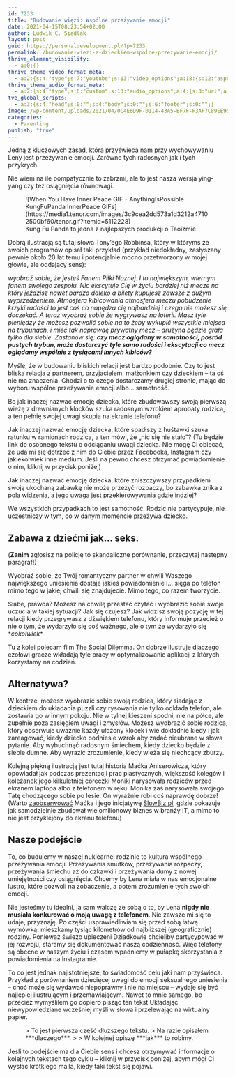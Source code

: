 ```yaml
---
id: 7233
title: "Budowanie więzi: Wspólne przeżywanie emocji"
date: 2021-04-15T08:23:54+02:00
author: Ludwik C. Siadlak
layout: post
guid: https://personaldevelopment.pl/?p=7233
permalink: /budowanie-wiezi-z-dzieckiem-wspolne-przezywanie-emocji/
thrive_element_visibility:
  - a:0:{}
thrive_theme_video_format_meta:
  - a:2:{s:4:"type";s:7:"youtube";s:13:"video_options";a:18:{s:12:"aspect-ratio";a:1:{s:5:"value";s:0:"";}s:20:"aspect-ratio-default";a:1:{s:5:"value";s:0:"";}s:5:"float";a:1:{s:5:"value";s:0:"";}s:16:"float-padding1-d";a:1:{s:5:"value";s:0:"";}s:16:"float-padding2-d";a:1:{s:5:"value";s:0:"";}s:14:"float-position";a:1:{s:5:"value";s:0:"";}s:16:"float-visibility";a:1:{s:5:"value";s:0:"";}s:13:"float-width-d";a:1:{s:5:"value";s:0:"";}s:10:"is-dynamic";a:1:{s:5:"value";s:0:"";}s:11:"is-floating";a:1:{s:5:"value";s:0:"";}s:3:"url";a:1:{s:5:"value";s:0:"";}s:9:"hide_logo";a:1:{s:5:"value";s:0:"";}s:13:"hide_controls";a:1:{s:5:"value";s:0:"";}s:12:"hide_related";a:1:{s:5:"value";s:0:"";}s:8:"autoplay";a:1:{s:5:"value";s:0:"";}s:15:"hide_fullscreen";a:1:{s:5:"value";s:0:"";}s:18:"start_time_minutes";a:1:{s:5:"value";i:0;}s:18:"start_time_seconds";a:1:{s:5:"value";i:0;}}}
thrive_theme_audio_format_meta:
  - a:2:{s:4:"type";s:6:"custom";s:13:"audio_options";a:4:{s:3:"url";a:1:{s:5:"value";s:0:"";}s:13:"data-autoplay";a:1:{s:5:"value";s:0:"";}s:4:"loop";a:1:{s:5:"value";s:0:"";}s:12:"controlsList";a:1:{s:5:"value";s:0:"";}}}
tve_global_scripts:
  - a:3:{s:4:"head";s:0:"";s:4:"body";s:0:"";s:6:"footer";s:0:"";}
image: /wp-content/uploads/2021/04/0C4E6D9F-0114-43A5-BF7F-F3AF7C89EE95.jpeg
categories:
  - Parenting
publish: "true"
---
```


Jedną z kluczowych zasad, która przyświeca nam przy wychowywaniu Leny jest przeżywanie emocji. Zarówno tych radosnych jak i tych przykrych.

Nie wiem na ile pompatycznie to zabrzmi, ale to jest nasza wersja ying-yang czy też osiągnięcia równowagi.

<div class="wp-block-image"><figure class="aligncenter">![When You Have Inner Peace GIF - AnythingIsPossible KungFuPanda InnerPeace GIFs](https://media1.tenor.com/images/3c9cea2dd573a1d3212a47102500bf60/tenor.gif?itemid=5112228)<figcaption>Kung Fu Panda to jedna z najlepszych produkcji o Taoizmie.</figcaption></figure></div>Dobrą ilustracją są tutaj słowa Tony’ego Robbinsa, który w którymś ze swoich programów opisał taki przykład (przykład niedokładny, zasłyszany pewnie około 20 lat temu i potencjalnie mocno przetworzony w mojej głowie, ale oddający sens):

*wyobraź sobie, że jesteś Fanem Piłki Nożnej. I to największym, wiernym fanem swojego zespołu. Nic ekscytuje Cię w życiu bardziej niż mecze na który jeździsz nawet bardzo daleko a bilety kupujesz zawsze z dużym wyprzedzeniem. Atmosfera kibicowania atmosfera meczu pobudzenie krzyki radości to jest coś co napędza cię najbardziej i czego nie możesz się doczekać. A teraz wyobraź sobie że wygrywasz na loterii. Masz tyle pieniędzy że możesz pozwolić sobie na to żeby wykupić wszystkie miejsca na trybunach, i mieć tak naprawdę prywatny mecz – drużyna będzie grała tylko dla siebie. Zastanów się: **czy mecz oglądany w samotności, pośród pustych trybun, może dostarczyć tyle samo radości i ekscytacji co mecz oglądamy wspólnie z tysiącami innych kibiców?***

Myślę, że w budowaniu bliskich relacji jest bardzo podobnie. Czy to jest bliska relacja z partnerem, przyjacielem, małżonkiem czy dzieckiem – ta oś nie ma znaczenia. Chodzi o to czego dostarczamy drugiej stronie, mając do wyboru wspólne przeżywanie emocji albo… samotność.

Bo jak inaczej nazwać emocję dziecka, które zbudowawszy swoją pierwszą wieżę z drewnianych klocków szuka radosnym wzrokiem aprobaty rodzica, a ten pełnię swojej uwagi skupia na ekranie telefonu?

Jak inaczej nazwać emocję dziecka, które spadłszy z huśtawki szuka ratunku w ramionach rodzica, a ten mówi, że „nic się nie stało”? (Tu będzie link do osobnego tekstu o odciąganiu uwagi dziecka. Nie mogę Ci obiecać, że uda mi się dotrzeć z nim do Ciebie przez Facebooka, Instagram czy jakiekolwiek inne medium. Jeśli na pewno chcesz otrzymać powiadomienie o nim, kliknij w przycisk poniżej)

Jak inaczej nazwać emocję dziecka, które zniszczywszy przypadkiem swoją ukochaną zabawkę nie może przeżyć rozpaczy, bo zabawka znika z pola widzenia, a jego uwaga jest przekierowywania gdzie indziej?

We wszystkich przypadkach to jest samotność. Rodzic nie partycypuje, nie uczestniczy w tym, co w danym momencie przeżywa dziecko.

## Zabawa z dziećmi jak… seks.

<span class="has-inline-color has-vivid-red-color">(**Zanim** zgłosisz na policję to skandaliczne porównanie, przeczytaj następny paragraf!)</span>

Wyobraź sobie, że Twój romantyczny partner w chwili Waszego największego uniesienia dostaje jakieś powiadomienie i… sięga po telefon mimo tego w jakiej chwili się znajdujecie. Mimo tego, co razem tworzycie.

Słabe, prawda? Możesz na chwilę przestać czytać i wyobrazić sobie swoje uczucia w takiej sytuacji? Jak się czujesz? Jak widzisz swoją pozycję w tej relacji kiedy przegrywasz z dźwiękiem telefonu, który informuje przecież o nie o tym, że wydarzyło się coś ważnego, ale o tym że wydarzyło się \**cokolwiek*\*

Tu z kolei polecam film [The Social Dilemma](https://www.google.com/search?q=netflix+social+dilemma). On dobrze ilustruje dlaczego czołowi gracze wkładają tyle pracy w optymalizowanie aplikacji z których korzystamy na codzień.

## Alternatywa?

W kontrze, możesz wyobrazić sobie swoją rodzica, który siadając z dzieckiem do układania puzzli czy rysowania nie tylko odkłada telefon, ale zostawia go w innym pokoju. Nie w tylnej kieszeni spodni, nie na półce, ale zupełnie poza zasięgiem uwagi i zmysłów. Możesz wyobrazić sobie rodzica, który obserwuje uważnie każdy ułożony klocek i wie dokładnie kiedy i jak zareagować, kiedy dziecko podniesie wzrok aby zadać nieubrane w słowa pytanie. Aby wybuchnąć radosnym śmiechem, kiedy dziecko będzie z siebie dumne. Aby wyrazić zrozumienie, kiedy wieża się niechcący zburzy.

Kolejną piękną ilustracją jest tutaj historia Maćka Aniserowicza, który opowiadał jak podczas prezentacji prac plastycznych, większość kolegów i koleżanek jego kilkuletniej córeczki Moniki narysowała rodziców przed ekranem laptopa albo z telefonem w ręku. Monika zaś narysowała swojego Tatę chodzącego sobie po lesie. On wyraźnie robi coś naprawdę dobrze! (Warto [zaobserwować](Https://Instagram.dom/Maciej.aniserowicz) Maćka i jego inicjatywę [SlowBiz.pl](http://Slowbiz.pl), gdzie pokazuje jak samodzielnie zbudował wielomilionowy biznes w branży IT, a mimo to nie jest przyklejony do ekranu telefonu)

## Nasze podejście

To, co budujemy w naszej nuklearnej rodzinie to kultura wspólnego przeżywania emocji. Przeżywania smutków, przeżywania rozpaczy, przeżywania śmiechu aż do czkawki i przeżywania dumy z nowej umiejętności czy osiągnięcia. Chcemy by Lena miała w nas emocjonalne lustro, które pozwoli na zobaczenie, a potem zrozumienie tych swoich emocji.

Nie jesteśmy tu idealni, ja sam walczę ze sobą o to, by Lena **nigdy nie musiała konkurować o moją uwagę z telefonem**. Nie zawsze mi się to udaje, przyznaję. Po części usprawiedliwiam się przed sobą łatwą wymówką: mieszkamy tysiąc kilometrów od najbliższej (geograficznie) rodziny. Ponieważ świeżo upieczeni Dziadkowie chcieliby partycypować w jej rozwoju, staramy się dokumentować naszą codzienność. Więc telefony są obecne w naszym życiu i czasem wpadniemy w pułapkę skorzystania z powiadomienia na Instagramie.

To co jest jednak najistotniejsze, to świadomość celu jaki nam przyświeca. Przykład z porównaniem dziecięcej uwagi do emocji seksualnego uniesienia – choć może się wydawać niepoprawny i nie na miejscu – wydaje się być najlepiej ilustrującym i przemawiającym. Nawet to mnie samego, bo przecież wymyśliłem go dopiero pisząc ten tekst Układając niewypowiedziane wcześniej myśli w słowa i przelewając na wirtualny papier.

<figure class="wp-block-pullquote">> To jest pierwsza część dłuższego tekstu.   
> Na razie opisałem ***dlaczego***.   
>   
> W kolejnej opiszę ***jak*** to robimy.

</figure>Jeśli to podejście ma dla Ciebie sens i chcesz otrzymywać informacje o kolejnych tekstach tego cyklu – kliknij w przycisk poniżej, abym mógł Ci wysłać krótkiego maila, kiedy taki tekst się pojawi.